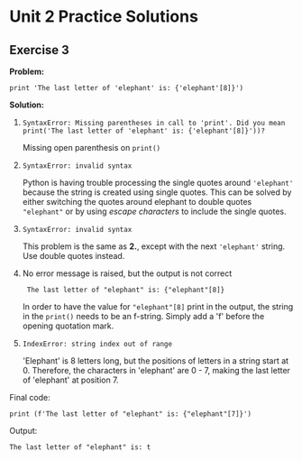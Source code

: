 # Unit 2 Practice Solutions

## **Exercise 3**

**Problem:**
    
    print 'The last letter of 'elephant' is: {'elephant'[8]}')

**Solution:**

1. `SyntaxError: Missing parentheses in call to 'print'. Did you mean print('The last letter of 'elephant' is: {'elephant'[8]}'))?`

    Missing open parenthesis on `print()`

2. `SyntaxError: invalid syntax`

    Python is having trouble processing the single quotes around `'elephant'` because the string is created using single quotes. This can be solved by either switching the quotes around elephant to double quotes `"elephant"` or by using *escape characters* to include the single quotes.

3. `SyntaxError: invalid syntax`

    This problem is the same as **2.**, except with the next `'elephant'` string. Use double quotes instead. 

4. No error message is raised, but the output is not correct

        The last letter of "elephant" is: {"elephant"[8]}

    In order to have the value for `"elephant"[8]` print in the output, the string in the `print()` needs to be an f-string. Simply add a 'f' before the opening quotation mark.

5. `IndexError: string index out of range`

    'Elephant' is 8 letters long, but the positions of letters in a string start at 0. Therefore, the characters in 'elephant' are 0 - 7, making the last letter of 'elephant' at position 7.

Final code:

    print (f'The last letter of "elephant" is: {"elephant"[7]}')

Output: 

    The last letter of "elephant" is: t